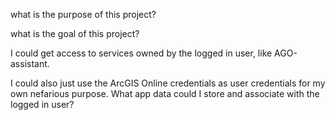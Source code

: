 what is the purpose of this project?

what is the goal of this project?

I could get access to services owned by the logged in user, like AGO-assistant.

I could also just use the ArcGIS Online credentials as user credentials for my own nefarious purpose. What app data could I store and associate with the logged in user?

